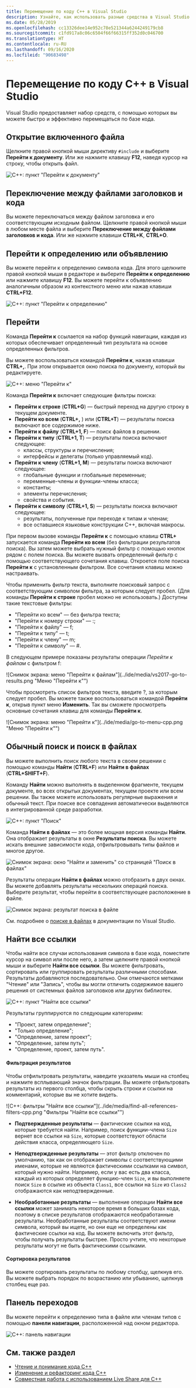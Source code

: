 ```yaml
---
title: Перемещение по коду С++ в Visual Studio
description: Узнайте, как использовать разные средства в Visual Studio для перемещения по базе кода C++.
ms.date: 05/28/2019
ms.openlocfilehash: cc13326dee14e952c78e521344a6244249179cb8
ms.sourcegitcommit: c1fd917a8c06c6504f66f66315ff352d0c046700
ms.translationtype: HT
ms.contentlocale: ru-RU
ms.lasthandoff: 09/16/2020
ms.locfileid: "90683498"
---
```

# <a name="navigate-c-code-in-visual-studio"></a>Перемещение по коду С++ в Visual Studio

Visual Studio предоставляет набор средств, с помощью которых вы можете быстро и эффективно перемещаться по базе кода.

## <a name="open-an-included-file"></a>Открытие включенного файла

Щелкните правой кнопкой мыши директиву `#include` и выберите **Перейти к документу**. Или же нажмите клавишу **F12**, наведя курсор на строку, чтобы открыть файл.

![C++: пункт "Перейти к документу"](../ide/media/go-to-document.png "Перейти к документу")

## <a name="toggle-headercode-file"></a>Переключение между файлами заголовков и кода

Вы можете переключаться между файлом заголовка и его соответствующим исходным файлом. Щелкните правой кнопкой мыши в любом месте файла и выберите **Переключение между файлами заголовков и кода**. Или же нажмите клавиши **CTRL+K**, **CTRL+O**.

## <a name="go-to-definitiondeclaration"></a>Перейти к определению или объявлению

Вы можете перейти к определению символа кода. Для этого щелкните правой кнопкой мыши в редакторе и выберите **Перейти к определению** или нажмите клавишу **F12**. Вы можете перейти к объявлению аналогичным образом из контекстного меню или нажав клавиши **CTRL+F12**.

![С++: пункт "Перейти к определению"](../ide/media/go-to-def.png "Перейти к определению")

## <a name="go-to"></a>Перейти

Команда **Перейти к** ссылается на набор функций навигации, каждая из которых обеспечивает определенный тип результата на основе определенных фильтров.

Вы можете воспользоваться командой **Перейти к**, нажав клавиши **CTRL+,**. При этом открывается окно поиска по документу, который вы редактируете.

![С++: меню "Перейти к"](../ide/media/go-to-cpp.png "Перейти")

Команда **Перейти к** включает следующие фильтры поиска:

- **Перейти к строке** (**CTRL+G**) — быстрый переход на другую строку в текущем документе.
- **Перейти ко всем** (**CTRL+,** ) или (**CTRL+T**) — результаты поиска включают все содержимое ниже.
- **Перейти к файлу** (**CTRL+1, F**) — поиск файлов в решении.
- **Перейти к типу** (**CTRL+1, T**) — результаты поиска включают следующее:
  - классы, структуры и перечисления;
  - интерфейсы и делегаты (только управляемый код).
- **Перейти к члену** (**CTRL+1, M**) — результаты поиска включают следующее:
  - глобальные функции и глобальные переменные;
  - переменные-члены и функции-члены класса;
  - константы;
  - элементы перечисления;
  - свойства и события.
- **Перейти к символу** (**CTRL+1, S**) — результаты поиска включают следующее:
  - результаты, полученные при переходе к типам и членам;
  - все оставшиеся языковые конструкции С++, включая макросы.

При первом вызове команды **Перейти к** с помощью клавиш **CTRL+** запускается команда **Перейти ко всем** (без фильтрации результатов поиска). Вы затем можете выбрать нужный фильтр с помощью кнопок рядом с полем поиска. Вы можете вызвать определенный фильтр с помощью соответствующего сочетания клавиш. Откроется поле поиска **Перейти к** с установленным фильтром. Все сочетания клавиш можно настраивать.

Чтобы применить фильтр текста, выполните поисковый запрос с соответствующим символом фильтра, за которым следует пробел. (Для команды **Перейти к строке** пробел можно не использовать.) Доступны такие текстовые фильтры:

- "Перейти ко всем" — без фильтра текста;
- "Перейти к номеру строки" — :;
- "Перейти к файлу" — f;
- "Перейти к типу" — t;
- "Перейти к члену" — m;
- "Перейти к символу" — #.

В следующем примере показаны результаты операции *Перейти к файлам* с фильтром f:

![Снимок экрана: меню "Перейти к файлам"](../ide/media/vs2017-go-to-results.png "Меню "Перейти к"")

Чтобы просмотреть список фильтров текста, введите ?, за которым следует пробел. Вы можете также воспользоваться командой **Перейти к**, открыв пункт меню **Изменить**. Так вы сможете просмотреть основные сочетания клавиш для команды **Перейти к**.

![Снимок экрана: меню "Перейти к"](../ide/media/go-to-menu-cpp.png "Меню "Перейти к"")

## <a name="find-or-find-in-files"></a>Обычный поиск и поиск в файлах

Вы можете выполнить поиск любого текста в своем решении с помощью команды **Найти** (**CTRL+F**) или **Найти в файлах** (**CTRL+SHIFT+F**).

Команду **Найти** можно выполнять в выделенном фрагменте, текущем документе, во всех открытых документах, текущем проекте или всем решении. Вы также можете использовать регулярные выражения и обычный текст. При поиске все совпадения автоматически выделяются в интегрированной среде разработки.

![С++: пункт "Поиск"](../ide/media/find-cpp.png "Поиск")

Команда **Найти в файлах** — это более мощная версия команды **Найти**. Она отображает результаты в окне **Результаты поиска**. Вы можете искать внешние зависимости кода, отфильтровывать типы файлов и многое другое.

![Снимок экрана: окно "Найти и заменить" со страницей "Поиск в файлах"](../ide/media/find-in-files-cpp.png "Найти в файлах")

Результаты операции **Найти в файлах** можно отобразить в двух окнах. Вы можете добавлять результаты нескольких операций поиска. Выберите результат, чтобы перейти в соответствующее расположение в файле.

![Снимок экрана: результат поиска в файле](../ide/media/vs2017-find-in-files-results.png "Поиск в файлах")

См. подробнее о [поиске в файлах](/visualstudio/ide/find-in-files) в документации по Visual Studio.

## <a name="find-all-references"></a>Найти все ссылки

Чтобы найти все случаи использования символа в базе кода, поместите курсор на символ или после него, а затем щелкните правой кнопкой мыши и выберите **Найти все ссылки**. Вы можете фильтровать, сортировать или группировать результаты различными способами. Результаты добавляются последовательно. Они отмечаются метками "Чтение" или "Запись", чтобы вы могли отличить содержимое вашего решения от системных файлов заголовков или других библиотек.

![С++: пункт "Найти все ссылки"](../ide/media/find-all-references-results-cpp.png "Найти все ссылки")

Результаты группируются по следующим категориям:

- "Проект, затем определение";
- "Только определение";
- "Определение, затем проект";
- "Определение, затем путь";
- "Определение, проект, затем путь".

#### <a name="filter-results"></a>Фильтрация результатов

Чтобы отфильтровать результаты, наведите указатель мыши на столбец и нажмите всплывающий значок фильтрации. Вы можете отфильтровать результаты из первого столбца, чтобы скрыть строки и ссылки на комментарий, которые вы не хотите видеть.

![С++: фильтры "Найти все ссылки"](../ide/media/find-all-references-filters-cpp.png "Фильтры "Найти все ссылки"")

- **Подтвержденные результаты** — фактические ссылки на код, которые требуется найти. Например, поиск функции-члена `Size` вернет все ссылки на `Size`, которые соответствуют области действия класса, определяющего `Size`.

- **Неподтвержденные результаты** — этот фильтр отключен по умолчанию, так как он отображает символы с соответствующими именами, которые не являются фактическими ссылками на символ, который нужно найти. Например, если у вас есть два класса, каждый из которых определяет функцию-член `Size`, и вы выполняете поиск `Size` в ссылке из объекта `Class1`, все ссылки на `Size` из `Class2` отображаются как неподтвержденные.

- **Необработанные результаты** — выполнение операции **Найти все ссылки** может занимать некоторое время в больших базах кода, поэтому в списке результатов отображаются необработанные результаты. Необработанные результаты соответствуют имени символа, который вы ищете, но они еще не определены как фактические ссылки на код. Вы можете включить этот фильтр, чтобы получать результаты быстрее. Просто учтите, что некоторые результаты могут не быть фактическими ссылками.

#### <a name="sort-results"></a>Сортировка результатов

Вы можете сортировать результаты по любому столбцу, щелкнув его. Вы можете выбрать порядок по возрастанию или убыванию, щелкнув столбец еще раз.

## <a name="navigation-bar"></a>Панель переходов

Вы можете перейти к определению типа в файле или членам типов с помощью **панели навигации**, расположенной над окном редактора.

![С++: панель навигации](../ide/media/navbar-cpp.png "Панель переходов")

## <a name="see-also"></a>См. также раздел

- [Чтение и понимание кода C++](read-and-understand-code-cpp.md)</br>
- [Изменение и рефакторинг кода C++](read-and-understand-code-cpp.md)</br>
- [Совместная работа с использованием Live Share для C++](live-share-cpp.md)
